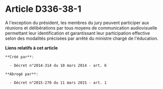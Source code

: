 # Article D336-38-1

A l'exception du président, les membres du jury peuvent participer aux réunions et délibérations par tous moyens de
communication audiovisuelle permettant leur identification et garantissant leur participation effective selon des modalités
précisées par arrêté du ministre chargé de l'éducation.

**Liens relatifs à cet article**

	**Créé par**:

	  - Décret n°2014-314 du 10 mars 2014 - art. 6

	**Abrogé par**:

	  - Décret n°2015-270 du 11 mars 2015 - art. 1
